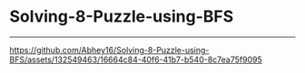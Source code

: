 # Solving-8-Puzzle-using-BFS

---

https://github.com/Abhey16/Solving-8-Puzzle-using-BFS/assets/132549463/16664c84-40f6-41b7-b540-8c7ea75f9095

